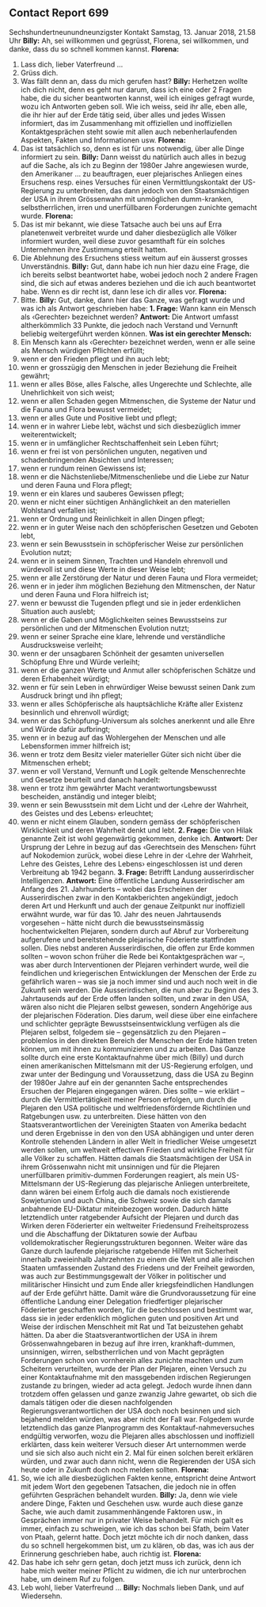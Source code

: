 ## Contact Report 699
Sechshundertneunundneunzigster Kontakt
Samstag, 13. Januar 2018, 21.58 Uhr
**Billy:**
Ah, sei willkommen und gegrüsst, Florena, sei willkommen, und danke, dass du so schnell kommen kannst.
**Florena:**
1. Lass dich, lieber Vaterfreund …
2. Grüss dich.
3. Was fällt denn an, dass du mich gerufen hast?
**Billy:**
Herhetzen wollte ich dich nicht, denn es geht nur darum, dass ich eine oder 2 Fragen habe, die du sicher beantworten kannst, weil ich einiges gefragt wurde, wozu ich Antworten geben soll. Wie ich weiss, seid ihr alle, eben alle, die ihr hier auf der Erde tätig seid, über alles und jedes Wissen informiert, das im Zusammenhang mit offiziellen und inoffiziellen Kontaktgesprächen steht sowie mit allen auch nebenherlaufenden Aspekten, Fakten und Informationen usw.
**Florena:**
4. Das ist tatsächlich so, denn es ist für uns notwendig, über alle Dinge informiert zu sein.
**Billy:**
Dann weisst du natürlich auch alles in bezug auf die Sache, als ich zu Beginn der 1980er Jahre angewiesen wurde, den Amerikaner … zu beauftragen, euer plejarisches Anliegen eines Ersuchens resp. eines Versuches für einen Vermittlungskontakt der US-Regierung zu unterbreiten, das dann jedoch von den Staatsmächtigen der USA in ihrem Grössenwahn mit unmöglichen dumm-kranken, selbstherrlichen, irren und unerfüllbaren Forderungen zunichte gemacht wurde.
**Florena:**
5. Das ist mir bekannt, wie diese Tatsache auch bei uns auf Erra planetenweit verbreitet wurde und daher diesbezüglich alle Völker informiert wurden, weil diese zuvor gesamthaft für ein solches Unternehmen ihre Zustimmung erteilt hatten.
6. Die Ablehnung des Ersuchens stiess weitum auf ein äusserst grosses Unverständnis.
**Billy:**
Gut, dann habe ich nun hier dazu eine Frage, die ich bereits selbst beantwortet habe, wobei jedoch noch 2 andere Fragen sind, die sich auf etwas anderes beziehen und die ich auch beantwortet habe. Wenn es dir recht ist, dann lese ich dir alles vor.
**Florena:**
7. Bitte.
**Billy:**
Gut, danke, dann hier das Ganze, was gefragt wurde und was ich als Antwort geschrieben habe:
**1. Frage:** Wann kann ein Mensch als ‹Gerechter› bezeichnet werden?
**Antwort:**
Die Antwort umfasst altherkömmlich 33 Punkte, die jedoch nach Verstand und Vernunft beliebig weitergeführt werden können.
**Was ist ein gerechter Mensch:**
1. Ein Mensch kann als ‹Gerechter› bezeichnet werden, wenn er alle seine als Mensch würdigen Pflichten erfüllt;
2. wenn er den Frieden pflegt und ihn auch lebt;
3. wenn er grosszügig den Menschen in jeder Beziehung die Freiheit gewährt;
4. wenn er alles Böse, alles Falsche, alles Ungerechte und Schlechte, alle Unehrlichkeit von sich weist;
5. wenn er allen Schaden gegen Mitmenschen, die Systeme der Natur und die Fauna und Flora bewusst vermeidet;
6. wenn er alles Gute und Positive liebt und pflegt;
7. wenn er in wahrer Liebe lebt, wächst und sich diesbezüglich immer weiterentwickelt;
8. wenn er in umfänglicher Rechtschaffenheit sein Leben führt;
9. wenn er frei ist von persönlichen unguten, negativen und schadenbringenden Absichten und Interessen;
10. wenn er rundum reinen Gewissens ist;
11. wenn er die Nächstenliebe/Mitmenschenliebe und die Liebe zur Natur und deren Fauna und Flora pflegt;
12. wenn er ein klares und sauberes Gewissen pflegt;
13. wenn er nicht einer süchtigen Anhänglichkeit an den materiellen Wohlstand verfallen ist;
14. wenn er Ordnung und Reinlichkeit in allen Dingen pflegt;
15. wenn er in guter Weise nach den schöpferischen Gesetzen und Geboten lebt,
16. wenn er sein Bewusstsein in schöpferischer Weise zur persönlichen Evolution nutzt;
17. wenn er in seinem Sinnen, Trachten und Handeln ehrenvoll und würdevoll ist und diese Werte in dieser Weise lebt;
18. wenn er alle Zerstörung der Natur und deren Fauna und Flora vermeidet;
19. wenn er in jeder ihm möglichen Beziehung den Mitmenschen, der Natur und deren Fauna und Flora hilfreich ist;
20. wenn er bewusst die Tugenden pflegt und sie in jeder erdenklichen Situation auch auslebt;
21. wenn er die Gaben und Möglichkeiten seines Bewusstseins zur persönlichen und der Mitmenschen Evolution nutzt;
22. wenn er seiner Sprache eine klare, lehrende und verständliche Ausdrucksweise verleiht;
23. wenn er der unsagbaren Schönheit der gesamten universellen Schöpfung Ehre und Würde verleiht;
24. wenn er die ganzen Werte und Anmut aller schöpferischen Schätze und deren Erhabenheit würdigt;
25. wenn er für sein Leben in ehrwürdiger Weise bewusst seinen Dank zum Ausdruck bringt und ihn pflegt;
26. wenn er alles Schöpferische als hauptsächliche Kräfte aller Existenz besinnlich und ehrenvoll würdigt;
27. wenn er das Schöpfung-Universum als solches anerkennt und alle Ehre und Würde dafür aufbringt;
28. wenn er in bezug auf das Wohlergehen der Menschen und alle Lebensformen immer hilfreich ist;
29. wenn er trotz dem Besitz vieler materieller Güter sich nicht über die Mitmenschen erhebt;
30. wenn er voll Verstand, Vernunft und Logik geltende Menschenrechte und Gesetze beurteilt und danach handelt:
31. wenn er trotz ihm gewährter Macht verantwortungsbewusst bescheiden, anständig und integer bleibt;
32. wenn er sein Bewusstsein mit dem Licht und der ‹Lehre der Wahrheit, des Geistes und des Lebens› erleuchtet;
33. wenn er nicht einem Glauben, sondern gemäss der schöpferischen Wirklichkeit und deren Wahrheit denkt und lebt.
**2. Frage:** Die von Hilak genannte Zeit ist wohl gegenwärtig gekommen, denke ich.
**Antwort:**
Der Ursprung der Lehre in bezug auf das ‹Gerechtsein des Menschen› führt auf Nokodemion zurück, wobei diese Lehre in der ‹Lehre der Wahrheit, Lehre des Geistes, Lehre des Lebens› eingeschlossen ist und deren Verbreitung ab 1942 begann.
**3. Frage:** Betrifft Landung ausserirdischer Intelligenzen.
**Antwort:**
Eine öffentliche Landung Ausserirdischer am Anfang des 21. Jahrhunderts – wobei das Erscheinen der Ausserirdischen zwar in den Kontakberichten angekündigt, jedoch deren Art und Herkunft und auch der genaue Zeitpunkt nur inoffiziell erwähnt wurde, war für das 10. Jahr des neuen Jahrtausends vorgesehen – hätte nicht durch die bewusstseinsmässig hochentwickelten Plejaren, sondern durch auf Abruf zur Vorbereitung aufgerufene und bereitstehende plejarische Föderierte stattfinden sollen. Dies nebst anderen Ausserirdischen, die offen zur Erde kommen sollten – wovon schon früher die Rede bei Kontaktgesprächen war –, was aber durch Interventionen der Plejaren verhindert wurde, weil die feindlichen und kriegerischen Entwicklungen der Menschen der Erde zu gefährlich waren – was sie ja noch immer sind und auch noch weit in die Zukunft sein werden. Die Ausserirdischen, die nun aber zu Beginn des 3. Jahrtausends auf der Erde offen landen sollten, und zwar in den USA, wären also nicht die Plejaren selbst gewesen, sondern Angehörige aus der plejarischen Föderation. Dies darum, weil diese über eine einfachere und schlichter geprägte Bewusstseinsentwicklung verfügen als die Plejaren selbst, folgedem sie – gegensätzlich zu den Plejaren – problemlos in den direkten Bereich der Menschen der Erde hätten treten können, um mit ihnen zu kommunizieren und zu arbeiten. Das Ganze sollte durch eine erste Kontaktaufnahme über mich (Billy) und durch einen amerikanischen Mittelsmann mit der US-Regierung erfolgen, und zwar unter der Bedingung und Voraussetzung, dass die USA zu Beginn der 1980er Jahre auf ein der genannten Sache entsprechendes Ersuchen der Plejaren eingegangen wären. Dies sollte – wie erklärt – durch die Vermittlertätigkeit meiner Person erfolgen, um durch die Plejaren den USA politische und weltfriedensfördernde Richtlinien und Ratgebungen usw. zu unterbreiten. Diese hätten von den Staatsverantwortlichen der Vereinigten Staaten von Amerika bedacht und deren Ergebnisse in den von den USA abhängigen und unter deren Kontrolle stehenden Ländern in aller Welt in friedlicher Weise umgesetzt werden sollen, um weltweit effectiven Frieden und wirkliche Freiheit für alle Völker zu schaffen. Hätten damals die Staatsmächtigen der USA in ihrem Grössenwahn nicht mit unsinnigen und für die Plejaren unerfüllbaren primitiv-dummen Forderungen reagiert, als mein US-Mittelsmann der US-Regierung das plejarische Anliegen unterbreitete, dann wären bei einem Erfolg auch die damals noch existierende Sowjetunion und auch China, die Schweiz sowie die sich damals anbahnende EU-Diktatur miteinbezogen worden. Dadurch hätte letztendlich unter ratgebender Aufsicht der Plejaren und durch das Wirken deren Föderierter ein weltweiter Friedensund Freiheitsprozess und die Abschaffung der Diktaturen sowie der Aufbau volldemokratischer Regierungsstrukturen begonnen. Weiter wäre das Ganze durch laufende plejarische ratgebende Hilfen mit Sicherheit innerhalb zweieinhalb Jahrzehnten zu einem die Welt und alle irdischen Staaten umfassenden Zustand des Friedens und der Freiheit geworden, was auch zur Bestimmungsgewalt der Völker in politischer und militärischer Hinsicht und zum Ende aller kriegsfeindlichen Handlungen auf der Erde geführt hätte. Damit wäre die Grundvoraussetzung für eine öffentliche Landung einer Delegation friedfertiger plejarischer Föderierter geschaffen worden, für die beschlossen und bestimmt war, dass sie in jeder erdenklich möglichen guten und positiven Art und Weise der irdischen Menschheit mit Rat und Tat beizustehen gehabt hätten. Da aber die Staatsverantwortlichen der USA in ihrem Grössenwahngebaren in bezug auf ihre irren, krankhaft-dummen, unsinnigen, wirren, selbstherrlichen und von Macht geprägten Forderungen schon von vornherein alles zunichte machten und zum Scheitern verurteilten, wurde der Plan der Plejaren, einen Versuch zu einer Kontaktaufnahme mit den massgebenden irdischen Regierungen zustande zu bringen, wieder ad acta gelegt. Jedoch wurde ihnen dann trotzdem offen gelassen und ganze zwanzig Jahre gewartet, ob sich die damals tätigen oder die diesen nachfolgenden Regierungsverantwortlichen der USA doch noch besinnen und sich bejahend melden würden, was aber nicht der Fall war. Folgedem wurde letztendlich das ganze Planprogramm des Kontaktauf-nahmeversuches endgültig verworfen, wozu die Plejaren alles abschlossen und inoffiziell erklärten, dass kein weiterer Versuch dieser Art unternommen werde und sie sich also auch nicht ein 2. Mal für einen solchen bereit erklären würden, und zwar auch dann nicht, wenn die Regierenden der USA sich heute oder in Zukunft doch noch melden sollten.
**Florena:**
8. So, wie ich alle diesbezüglichen Fakten kenne, entspricht deine Antwort mit jedem Wort den gegebenen Tatsachen, die jedoch nie in offen geführten Gesprächen behandelt wurden.
**Billy:**
Ja, denn wie viele andere Dinge, Fakten und Geschehen usw. wurde auch diese ganze Sache, wie auch damit zusammenhängende Faktoren usw., in Gesprächen immer nur in privater Weise behandelt. Für mich galt es immer, einfach zu schweigen, wie ich das schon bei Sfath, beim Vater von Ptaah, gelernt hatte. Doch jetzt möchte ich dir noch danken, dass du so schnell hergekommen bist, um zu klären, ob das, was ich aus der Erinnerung geschrieben habe, auch richtig ist.
**Florena:**
9. Das habe ich sehr gern getan, doch jetzt muss ich zurück, denn ich habe mich weiter meiner Pflicht zu widmen, die ich nur unterbrochen habe, um deinem Ruf zu folgen.
10. Leb wohl, lieber Vaterfreund …
**Billy:**
Nochmals lieben Dank, und auf Wiedersehn.